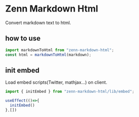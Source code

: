 # Zenn Markdown Html
Convert markdown text to html.

## how to use

```js
import markdownToHtml from "zenn-markdown-html";
const html = markdownToHtml(markdown);
```

## init embed
Load embed scripts(Twitter, mathjax...) on client.

```js
import { initEmbed } from "zenn-markdown-html/lib/embed";

useEffect(()=>{
  initEmbed()
},[])
```

